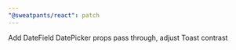 ```yaml
---
"@sweatpants/react": patch
---
```


Add DateField DatePicker props pass through, adjust Toast contrast
